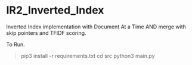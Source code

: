 # IR2_Inverted_Index

Inverted Index implementation with Document At a Time AND merge with skip pointers and TFIDF scoring.

To Run.

> pip3 install -r requirements.txt
> cd src
> python3 main.py
